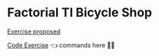 # Factorial TI Bicycle Shop


[Exercise proposed](docs/exercise_proposed.md)

[Code Exercise](docs/code_exercise.md) 👈 commands here 👨‍💻

